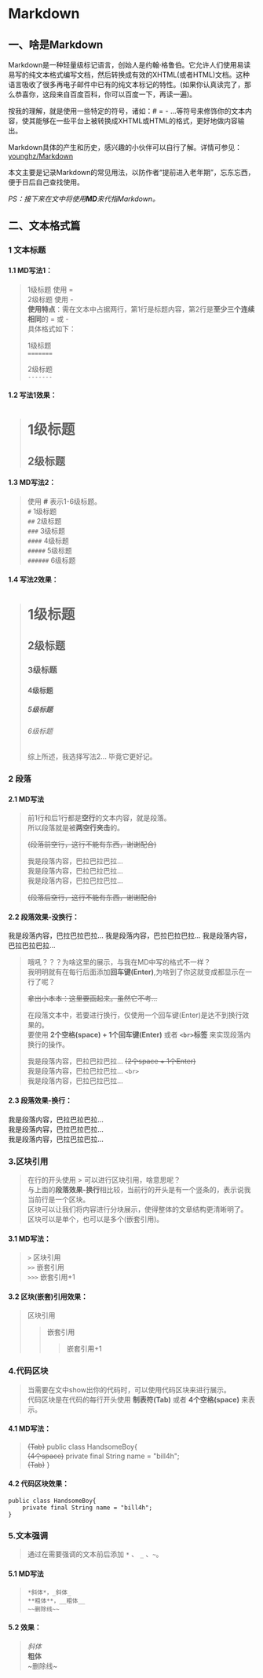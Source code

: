 # Markdown
## 一、啥是Markdown
Markdown是一种轻量级标记语言，创始人是约翰·格鲁伯。它允许人们使用易读易写的纯文本格式编写文档，然后转换成有效的XHTML(或者HTML)文档。这种语言吸收了很多再电子邮件中已有的纯文本标记的特性。(如果你认真读完了，那么恭喜你，这段来自百度百科，你可以百度一下，再读一遍)。
  
按我的理解，就是使用一些特定的符号，诸如：# = - ...等符号来修饰你的文本内容，使其能够在一些平台上被转换成XHTML或HTML的格式，更好地做内容输出。
   
Markdown具体的产生和历史，感兴趣的小伙伴可以自行了解。详情可参见：[younghz/Markdown](https://github.com/younghz/Markdown.git)   

本文主要是记录Markdown的常见用法，以防作者“提前进入老年期”，忘东忘西，便于日后自己查找使用。

*PS：接下来在文中将使用**MD**来代指Markdown。*

## 二、文本格式篇

### 1 文本标题

#### 1.1 MD写法1：

> 1级标题 使用 =  
> 2级标题 使用 -   
> **使用特点**：需在文本中占据两行，第1行是标题内容，第2行是**至少三个连续相同**的 = 或 - <br>具体格式如下：
>
> 1级标题   
>`=======`
>
> 2级标题   
>`-------`
    
#### 1.2 写法1效果：

> # 1级标题
> ## 2级标题

#### 1.3 MD写法2：

> 使用 **#** 表示1-6级标题。   
> `#`  1级标题   
> `##`  2级标题   
> `###`  3级标题   
> `####`  4级标题   
> `#####`  5级标题   
> `######`  6级标题   

#### 1.4 写法2效果：

> #  1级标题
> ##  2级标题
> ###  3级标题
> ####  4级标题
> #####  5级标题
> ######  6级标题
>
> 综上所述，我选择写法2... 毕竟它更好记。

### 2 段落

#### 2.1 MD写法

> 前1行和后1行都是**空行**的文本内容，就是段落。  
> 所以段落就是被**两空行夹击**的。       
>
> ~~(段落前空行，这行不能有东西，谢谢配合)~~
>  
> 我是段落内容，巴拉巴拉巴拉...   
> 我是段落内容，巴拉巴拉巴拉...   
> 我是段落内容，巴拉巴拉巴拉...   
>
> ~~(段落后空行，这行不能有东西，谢谢配合)~~

#### 2.2 段落效果-没换行：

我是段落内容，巴拉巴拉巴拉...
我是段落内容，巴拉巴拉巴拉...
我是段落内容，巴拉巴拉巴拉...

> 哦吼？？？为啥这里的展示，与我在MD中写的格式不一样？  
> 我明明就有在每行后面添加**回车键(Enter)**,为啥到了你这就变成都显示在一行了呢？  
>
> ~~拿出小本本：这里要画起来。虽然它不考...~~  
>
> 在段落文本中，若要进行换行，仅使用一个回车键(Enter)是达不到换行效果的。  
> 要使用 **2个空格(space) + 1个回车键(Enter)** 或者 **`<br>`标签** 来实现段落内换行的操作。
> 
> 我是段落内容，巴拉巴拉巴拉... ~~(2个space + 1个Enter)~~  
> 我是段落内容，巴拉巴拉巴拉... `<br>`<br>
> 我是段落内容，巴拉巴拉巴拉...
>

#### 2.3 段落效果-换行：

我是段落内容，巴拉巴拉巴拉...  
我是段落内容，巴拉巴拉巴拉...  
我是段落内容，巴拉巴拉巴拉...

### 3.区块引用

> 在行的开头使用 > 可以进行区块引用，啥意思呢？  
> 与上面的**段落效果-换行**相比较，当前行的开头是有一个竖条的，表示说我当前行是一个区块。<br>
> 区块可以让我们将内容进行分块展示，使得整体的文章结构更清晰明了。<br>
> 区块可以是单个，也可以是多个(嵌套引用)。<br>
>
#### 3.1 MD写法：

> `>` 区块引用<br>
> `>>` 嵌套引用<br>
> `>>>` 嵌套引用+1<br>

#### 3.2 区块(嵌套)引用效果：

> 区块引用
>> 嵌套引用
>>> 嵌套引用+1


### 4.代码区块
> 当需要在文中show出你的代码时，可以使用代码区块来进行展示。<br>
> 代码区块是在代码的每行开头使用 **制表符(Tab)** 或者 **4个空格(space)** 来表示。<br>
#### 4.1 MD写法：

>~~(Tab)~~     public class HandsomeBoy{<br>
>~~(4个space)~~     private final String name = "bill4h";<br>
>~~(Tab)~~     }<br>

#### 4.2 代码区块效果：

    public class HandsomeBoy{
        private final String name = "bill4h";
    }

### 5.文本强调
> 通过在需要强调的文本前后添加 `*` 、 `_` 、`~`。 <br>
#### 5.1 MD写法
>
> `*斜体*，_斜体_`<br>
> `**粗体**，__粗体__`<br>
> `~~删除线~~`<br>
>

#### 5.2 效果：
>
> *斜体*<br>
> **粗体**<br>
> ~删除线~<br>
>
